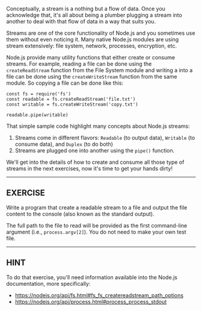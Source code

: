 Conceptually, a stream is a nothing but a flow of data. Once you acknowledge that, it's all about being a plumber plugging a stream into another to deal with that flow of data in a way that suits you.

Streams are one of the core functionality of Node.js and you sometimes use them without even noticing it. Many native Node.js modules are using stream extensively: file system, network, processes, encryption, etc.

Node.js provide many utility functions that either create or consume streams. For example, reading a file can be done using the `createReadStream` function from the File System module and writing a into a file can be done using the `createWriteStream` function from the same module. So copying a file can be done like this:

```
const fs = require('fs')
const readable = fs.createReadStream('file.txt')
const writable = fs.createWriteStream('copy.txt')

readable.pipe(writable)
```

That simple sample code highlight many concepts about Node.js streams:

1. Streams come in different flavors: `Readable` (to output data), `Writable` (to consume data), and `Duplex` (to do both)
2. Streams are plugged one into another using the `pipe()` function.

We'll get into the details of how to create and consume all those type of streams in the next exercises, now it's time to get your hands dirty!

------------------------------------------------------------------------------
## EXERCISE

Write a program that create a readable stream to a file and output the file content to the console (also known as the standard output).

The full path to the file to read will be provided as the first command-line argument (i.e., `process.argv[2]`). You do not need to make your own test file.

------------------------------------------------------------------------------
## HINT

To do that exercise, you'll need information available into the Node.js documentation, more specifically:

- https://nodejs.org/api/fs.html#fs_fs_createreadstream_path_options
- https://nodejs.org/api/process.html#process_process_stdout
